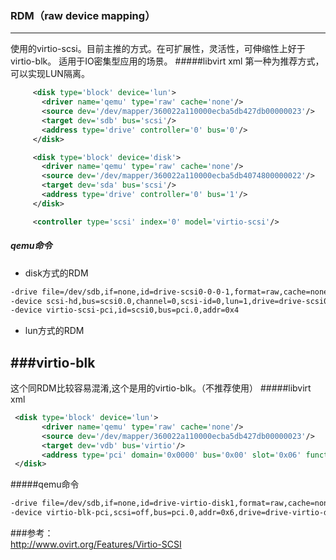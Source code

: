 ### RDM（raw device mapping）
-----
使用的virtio-scsi。目前主推的方式。在可扩展性，灵活性，可伸缩性上好于virtio-blk。
适用于IO密集型应用的场景。
#####libvirt xml
第一种为推荐方式，可以实现LUN隔离。
```xml
     <disk type='block' device='lun'>
       <driver name='qemu' type='raw' cache='none'/>
       <source dev='/dev/mapper/360022a110000ecba5db427db00000023'/>
       <target dev='sdb' bus='scsi'/>
       <address type='drive' controller='0' bus='0'/>
     </disk>

     <disk type='block' device='disk'>
       <driver name='qemu' type='raw' cache='none'/>
       <source dev='/dev/mapper/360022a110000ecba5db4074800000022'/>
       <target dev='sda' bus='scsi'/>
       <address type='drive' controller='0' bus='1'/>
     </disk>

     <controller type='scsi' index='0' model='virtio-scsi'/>
```
##### qemu命令
+ disk方式的RDM
```xml
-drive file=/dev/sdb,if=none,id=drive-scsi0-0-0-1,format=raw,cache=none 
-device scsi-hd,bus=scsi0.0,channel=0,scsi-id=0,lun=1,drive=drive-scsi0-0-0-1,id=scsi0-0-0-1 
-device virtio-scsi-pci,id=scsi0,bus=pci.0,addr=0x4
```
+ lun方式的RDM

###virtio-blk
-----
这个同RDM比较容易混淆,这个是用的virtio-blk。（不推荐使用）
#####libvirt xml
```xml
 <disk type='block' device='lun'>
       <driver name='qemu' type='raw' cache='none'/>
       <source dev='/dev/mapper/360022a110000ecba5db427db00000023'/>
       <target dev='vdb' bus='virtio'/>
       <address type='pci' domain='0x0000' bus='0x00' slot='0x06' function='0x0'/>
 </disk>
```
#####qemu命令
```xml
-drive file=/dev/sdb,if=none,id=drive-virtio-disk1,format=raw,cache=none 
-device virtio-blk-pci,scsi=off,bus=pci.0,addr=0x6,drive=drive-virtio-disk1,id=virtio-disk1
```

###参考：  
http://www.ovirt.org/Features/Virtio-SCSI
